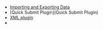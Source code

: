 * [Importing and Exporting Data](https://pkp.sfu.ca/wiki/index.php/Importing_and_Exporting_Data)
* [Quick Submit Plugin](Quick Submit Plugin)
* [XML plugin](https://pkp.sfu.ca/wiki/index.php/Importing_and_Exporting_Data#Users_XML_Plugin)
* 